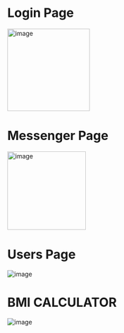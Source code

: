 # Login Page

<img width="187" alt="image" src="https://github.com/shag-limam/flag_rim/assets/84734216/7b819c74-f7a4-4b0b-9255-62d786a6b5c5">



# Messenger Page

<img width="178" alt="image" src="https://github.com/shag-limam/flutter/assets/84734216/84758158-4816-400a-b121-2c3999234f84">


# Users Page

![image](https://github.com/shag-limam/flutter/assets/84734216/61136b11-ae28-4204-b4ce-1b6fe1769d9f)


# BMI CALCULATOR

![image](https://github.com/shag-limam/flutter/assets/84734216/e4fb22d1-3811-4c3b-a237-a2f6029cc697)
